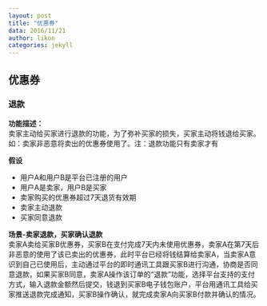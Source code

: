 ```yaml
---
layout: post
title: "优惠券"
data: 2016/11/21
author: likon
categories: jekyll
--- 
```


## 优惠券

### 退款

**功能描述：**  
卖家主动给买家进行退款的功能，为了弥补买家的损失，买家主动将钱退给买家。如：卖家非恶意将卖出的优惠券使用了。注：退款功能只有卖家才有

**假设**  

- 用户A和用户B是平台已注册的用户
- 用户A是卖家，用户B是买家
- 卖家购买的优惠券超过7天退货有效期
- 卖家主动退款
- 买家同意退款


**场景-卖家退款，买家确认退款**  
卖家A卖给买家B优惠券，买家B在支付完成7天内未使用优惠券，卖家A在第7天后非恶意的使用了该已卖出的优惠券，此时平台已经将钱结算给卖家A，当卖家A意识到自己已使用后，主动通过平台的即时通讯工具跟买家B进行沟通，协商是否同意退款，如果买家B同意，卖家A操作该订单的“退款”功能，选择平台支持的支付方式，输入退款金额然后提交，钱退到买家B电子钱包账户，平台用通讯工具给买家推送退款完成通知，买家B操作确认，就完成卖家A向买家B付款并确认的情况。

